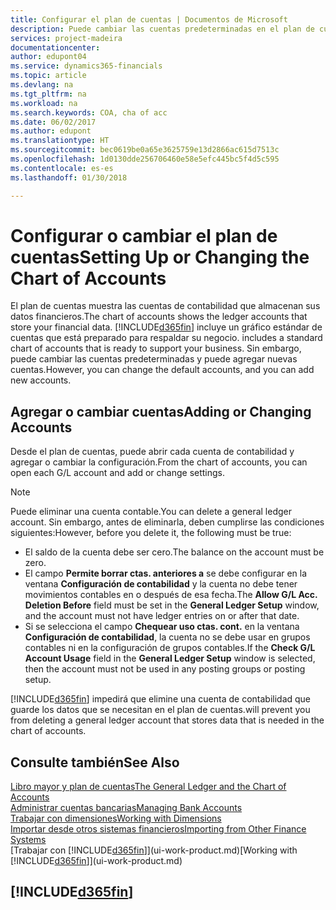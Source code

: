 ```yaml
---
title: Configurar el plan de cuentas | Documentos de Microsoft
description: Puede cambiar las cuentas predeterminadas en el plan de cuentas (COA) y puede agregar nuevas cuentas.
services: project-madeira
documentationcenter: 
author: edupont04
ms.service: dynamics365-financials
ms.topic: article
ms.devlang: na
ms.tgt_pltfrm: na
ms.workload: na
ms.search.keywords: COA, cha of acc
ms.date: 06/02/2017
ms.author: edupont
ms.translationtype: HT
ms.sourcegitcommit: bec0619be0a65e3625759e13d2866ac615d7513c
ms.openlocfilehash: 1d0130dde256706460e58e5efc445bc5f4d5c595
ms.contentlocale: es-es
ms.lasthandoff: 01/30/2018

---
```

# <a name="setting-up-or-changing-the-chart-of-accounts"></a><span data-ttu-id="e7d38-103">Configurar o cambiar el plan de cuentas</span><span class="sxs-lookup"><span data-stu-id="e7d38-103">Setting Up or Changing the Chart of Accounts</span></span>
<span data-ttu-id="e7d38-104">El plan de cuentas muestra las cuentas de contabilidad que almacenan sus datos financieros.</span><span class="sxs-lookup"><span data-stu-id="e7d38-104">The chart of accounts shows the ledger accounts that store your financial data.</span></span> [!INCLUDE[d365fin](includes/d365fin_md.md)]<span data-ttu-id="e7d38-105"> incluye un gráfico estándar de cuentas que está preparado para respaldar su negocio.</span><span class="sxs-lookup"><span data-stu-id="e7d38-105"> includes a standard chart of accounts that is ready to support your business.</span></span>
<span data-ttu-id="e7d38-106">Sin embargo, puede cambiar las cuentas predeterminadas y puede agregar nuevas cuentas.</span><span class="sxs-lookup"><span data-stu-id="e7d38-106">However, you can change the default accounts, and you can add new accounts.</span></span>  

## <a name="adding-or-changing-accounts"></a><span data-ttu-id="e7d38-107">Agregar o cambiar cuentas</span><span class="sxs-lookup"><span data-stu-id="e7d38-107">Adding or Changing Accounts</span></span>
<span data-ttu-id="e7d38-108">Desde el plan de cuentas, puede abrir cada cuenta de contabilidad y agregar o cambiar la configuración.</span><span class="sxs-lookup"><span data-stu-id="e7d38-108">From the chart of accounts, you can open each G/L account and add or change settings.</span></span>

> [!NOTE]  
>   <span data-ttu-id="e7d38-109">Puede eliminar una cuenta contable.</span><span class="sxs-lookup"><span data-stu-id="e7d38-109">You can delete a general ledger account.</span></span> <span data-ttu-id="e7d38-110">Sin embargo, antes de eliminarla, deben cumplirse las condiciones siguientes:</span><span class="sxs-lookup"><span data-stu-id="e7d38-110">However, before you delete it, the following must be true:</span></span>  

* <span data-ttu-id="e7d38-111">El saldo de la cuenta debe ser cero.</span><span class="sxs-lookup"><span data-stu-id="e7d38-111">The balance on the account must be zero.</span></span>  
* <span data-ttu-id="e7d38-112">El campo **Permite borrar ctas. anteriores a** se debe configurar en la ventana **Configuración de contabilidad** y la cuenta no debe tener movimientos contables en o después de esa fecha.</span><span class="sxs-lookup"><span data-stu-id="e7d38-112">The **Allow G/L Acc. Deletion Before** field must be set in the **General Ledger Setup** window, and the account must not have ledger entries on or after that date.</span></span>  
* <span data-ttu-id="e7d38-113">Si se selecciona el campo **Chequear uso ctas. cont.** en la ventana **Configuración de contabilidad**, la cuenta no se debe usar en grupos contables ni en la configuración de grupos contables.</span><span class="sxs-lookup"><span data-stu-id="e7d38-113">If the **Check G/L Account Usage** field in the **General Ledger Setup** window is selected, then the account must not be used in any posting groups or posting setup.</span></span>  

[!INCLUDE[d365fin](includes/d365fin_md.md)] <span data-ttu-id="e7d38-114"> impedirá que elimine una cuenta de contabilidad que guarde los datos que se necesitan en el plan de cuentas.</span><span class="sxs-lookup"><span data-stu-id="e7d38-114">will prevent you from deleting a general ledger account that stores data that is needed in the chart of accounts.</span></span>  

## <a name="see-also"></a><span data-ttu-id="e7d38-115">Consulte también</span><span class="sxs-lookup"><span data-stu-id="e7d38-115">See Also</span></span>
[<span data-ttu-id="e7d38-116">Libro mayor y plan de cuentas</span><span class="sxs-lookup"><span data-stu-id="e7d38-116">The General Ledger and the Chart of Accounts</span></span>](finance-general-ledger.md)  
[<span data-ttu-id="e7d38-117">Administrar cuentas bancarias</span><span class="sxs-lookup"><span data-stu-id="e7d38-117">Managing Bank Accounts</span></span>](bank-manage-bank-accounts.md)  
[<span data-ttu-id="e7d38-118">Trabajar con dimensiones</span><span class="sxs-lookup"><span data-stu-id="e7d38-118">Working with Dimensions</span></span>](finance-dimensions.md)  
[<span data-ttu-id="e7d38-119">Importar desde otros sistemas financieros</span><span class="sxs-lookup"><span data-stu-id="e7d38-119">Importing from Other Finance Systems</span></span>](upload-data.md)  
<span data-ttu-id="e7d38-120">[Trabajar con [!INCLUDE[d365fin](includes/d365fin_md.md)]](ui-work-product.md)</span><span class="sxs-lookup"><span data-stu-id="e7d38-120">[Working with [!INCLUDE[d365fin](includes/d365fin_md.md)]](ui-work-product.md)</span></span>  

## [!INCLUDE[d365fin](includes/free_trial_md.md)]

